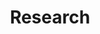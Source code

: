 ---
title: "Research"
aliases: /archive/
description: "Preprints and articles on unemployment, economic slack, business cycles, monetary policy, fiscal policy, and science-related topics."
---